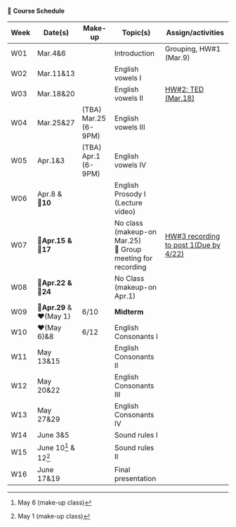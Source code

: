 🌱 **Course Schedule**

| Week | Date(s) | Make-up|Topic(s) | Assign/activities | 
|------|------|----|------|--------|
|  W01    |Mar.4&6||Introduction| Grouping, HW#1 (Mar.9)       |       
|  W02    |Mar.11&13|| English vowels I |        |       
|  W03    |Mar.18&20|| English vowels II |   [HW#2: TED (Mar.18)](https://docs.google.com/spreadsheets/d/1vi-wOJEFpXNWInfcKEZKqiuNFzOQtib5_1R3qyT6N9E/edit?usp=sharing)     |       
|  W04    |Mar.25&27|(TBA) Mar.25 (6-9PM)  | English vowels III |        |       
|  W05    |Apr.1&3|(TBA) Apr.1 (6-9PM) | English vowels IV |        |       
|  W06    |Apr.8 &<br>💜**10**|| English Prosody I (Lecture video) |        |       
|  W07    |**💜Apr.15 & <br>💜17**| | No class (makeup-on Mar.25)<br>👫 Group meeting for recording |   [HW#3 recording to post 1(Due by 4/22)](https://padlet.com/mirankim316/S25Engpro)     |       
|  W08    |**💜Apr.22 & <br>💜24**| | No Class (makeup-on Apr.1)|       |       
|  W09    |**💙Apr.29** & <br>❤️(May 1)|6/10|  **Midterm**|        |       
|  W10    |❤️(May 6)&8|6/12|English Consonants I |        |       
|  W11    |May 13&15| |English Consonants II |        |       
|  W12    |May 20&22| |English Consonants III |        |       
|  W13    |May 27&29| |English Consonants IV|        |       
|  W14    |June 3&5| |Sound rules I |        |       
|  W15    |June 10[^1] & <br>12[^2]| |Sound rules II |        |       
|  W16    |June 17&19| |Final presentation |        |       

[^1]: May 6 (make-up class)
[^2]: May 1 (make-up class)
